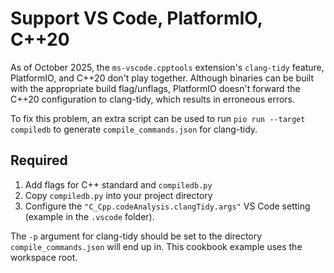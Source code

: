 # Support VS Code, PlatformIO, C++20

As of October 2025, the `ms-vscode.cpptools` extension's `clang-tidy` feature, PlatformIO, and C++20 don't play together. Although binaries can be built with the appropriate build flag/unflags, PlatformIO doesn't forward the C++20 configuration to clang-tidy, which results in erroneous errors.

To fix this problem, an extra script can be used to run `pio run --target compiledb` to generate `compile_commands.json` for clang-tidy.


## Required

1. Add flags for C++ standard and `compiledb.py`
2. Copy `compiledb.py` into your project directory
3. Configure the `"C_Cpp.codeAnalysis.clangTidy.args"` VS Code setting (example in the `.vscode` folder).

The `-p` argument for clang-tidy should be set to the directory `compile_commands.json` will end up in. This cookbook example uses the workspace root.
